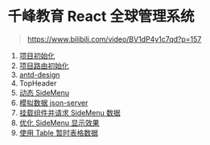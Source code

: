# 千峰教育 React 全球管理系统

> https://www.bilibili.com/video/BV1dP4y1c7qd?p=157

1. [项目初始化](./docs/01-install.md)
2. [项目路由初始化](./docs/02-router.md)
3. [antd-design](./docs/03-ant-design.md)
4. TopHeader
5. [动态 SideMenu](./docs/05-dynamic-side-menu.md)
6. [模拟数据 json-server](./docs//06-json-server.md)
7. [挂载组件并请求 SideMenu 数据](./docs/07-remote-side-menu.md)
8. [优化 SideMenu 显示效果](./docs/08-optimize-side-menu.md)
9. [使用 Table 暂时表格数据](./docs/09-table.md)